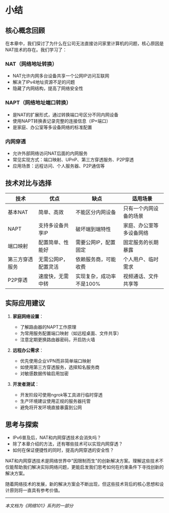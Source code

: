 # 小结

## 核心概念回顾

在本章中，我们探讨了为什么在公司无法直接访问家里计算机的问题，核心原因是NAT技术的存在。我们学习了：

### NAT（网络地址转换）
- NAT允许内网多台设备共享一个公网IP访问互联网
- 解决了IPv4地址资源不足的问题
- 隐藏了内网结构，提高了网络安全性

### NAPT（网络地址端口转换）
- 是NAT的扩展形式，通过转换端口号区分不同内网设备
- 使用NAPT转换表记录完整的连接信息（IP+端口）
- 是家庭、办公室等多设备网络的标准配置

### 内网穿透
- 允许外部网络访问NAT后面的内网服务
- 常见实现方式：端口映射、UPnP、第三方穿透服务、P2P穿透
- 应用场景：远程访问、个人服务器、P2P通信等

## 技术对比与选择

| 技术 | 优点 | 缺点 | 适用场景 |
|------|------|------|----------|
| 基本NAT | 简单、高效 | 不能区分内网设备 | 只有一个内网设备的场景 |
| NAPT | 支持多设备共享IP | 破坏端到端特性 | 家庭、办公室等多设备网络 |
| 端口映射 | 配置简单、性能好 | 需要公网IP，配置固定 | 固定服务的长期暴露 |
| 第三方穿透服务 | 无需公网IP，配置灵活 | 依赖服务商，可能收费 | 个人用户、临时需求 |
| P2P穿透 | 速度快，无需中转 | 实现复杂，成功率不是100% | 视频通话、文件共享等 |

## 实际应用建议

1. **家庭网络设置**：
   - 了解路由器的NAPT工作原理
   - 为常用服务配置端口映射（如远程桌面、文件共享）
   - 注意定期更换路由器密码，开启防火墙

2. **远程办公需求**：
   - 优先使用企业VPN而非简单端口映射
   - 如使用第三方穿透服务，选择知名服务商
   - 对敏感数据传输启用加密

3. **开发者测试**：
   - 开发阶段可使用ngrok等工具进行临时穿透
   - 生产环境建议使用正规的服务器托管
   - 避免将开发环境直接暴露到公网

## 思考与探索

- IPv6普及后，NAT和内网穿透技术会消失吗？
- 除了本章介绍的方法，还有哪些技术可以实现内网穿透？
- 如何在保证便捷性的同时，提高内网穿透的安全性？

NAT和内网穿透技术是网络世界中"因限制而生"的创新解决方案。理解这些技术不仅能帮助我们解决实际网络问题，更能启发我们思考如何在约束条件下寻找创新的解决方案。

随着网络技术的发展，新的解决方案会不断出现，但这些技术背后的核心思想和设计原则将一直具有参考价值。

---

*本文档为《网络101》系列的一部分*
